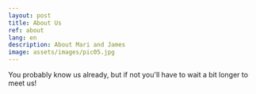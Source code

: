 ```yaml
---
layout: post
title: About Us
ref: about
lang: en
description: About Mari and James
image: assets/images/pic05.jpg
---
```


You probably know us already, but if not you'll have to wait a bit longer to meet us!